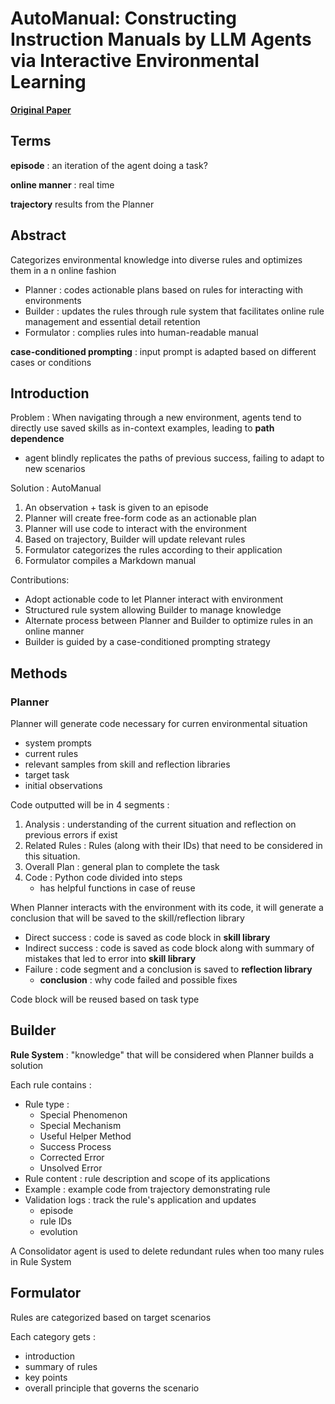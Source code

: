 # AutoManual: Constructing Instruction Manuals by LLM Agents via Interactive Environmental Learning

**[Original Paper](https://papers.nips.cc/paper_files/paper/2024/file/0142921fad7ef9192bd87229cdafa9d4-Paper-Conference.pdf)**

## Terms

**episode** : an iteration of the agent doing a task?

**online manner** : real time

**trajectory** results from the Planner

## Abstract

Categorizes environmental knowledge into diverse rules and optimizes them in a n online fashion

- Planner : codes actionable plans based on rules for interacting with environments
- Builder : updates the rules through rule system that facilitates online rule management and essential detail retention
- Formulator : complies rules into human-readable manual

**case-conditioned prompting** : input prompt is adapted based on different cases or conditions

## Introduction

Problem : When navigating through a new environment, agents tend to directly use saved skills as in-context examples, leading to **path dependence**

- agent blindly replicates the paths of previous success, failing to adapt to new scenarios

Solution : AutoManual

1. An observation + task is given to an episode
2. Planner will create free-form code as an actionable plan
3. Planner will use code to interact with the environment
4. Based on trajectory, Builder will update relevant rules 
5. Formulator categorizes the rules according to their application
6. Formulator compiles a Markdown manual

Contributions:

- Adopt actionable code to let Planner interact with environment
- Structured rule system allowing Builder to manage knowledge
- Alternate process between Planner and Builder to optimize rules in an online manner
- Builder is guided by a case-conditioned prompting strategy

## Methods

### Planner

Planner will generate code necessary for curren environmental situation

- system prompts
- current rules
- relevant samples from skill and reflection libraries
- target task
- initial observations

Code outputted will be in 4 segments :

1. Analysis : understanding of the current situation and reflection on previous errors if exist
2. Related Rules : Rules (along with their IDs) that need to be considered in this situation.
3. Overall Plan : general plan to complete the task
4. Code : Python code divided into steps
    - has helpful functions in case of reuse

When Planner interacts with the environment with its code, it will generate a conclusion that will be saved to the skill/reflection library

- Direct success : code is saved as code block in **skill library**
- Indirect success : code is saved as code block along with summary of mistakes that led to error into **skill library**
- Failure : code segment and a conclusion is saved to **reflection library**
    - **conclusion** : why code failed and possible fixes


Code block will be reused based on task type

## Builder

**Rule System** : "knowledge" that will be considered when Planner builds a solution

Each rule contains :

- Rule type :
    - Special Phenomenon
    - Special Mechanism
    - Useful Helper Method
    - Success Process
    - Corrected Error
    - Unsolved Error
- Rule content : rule description and scope of its applications
- Example : example code from trajectory demonstrating rule
- Validation logs : track the rule's application and updates
    - episode
    - rule IDs
    - evolution

A Consolidator agent is used to delete redundant rules when too many rules in Rule System

## Formulator

Rules are categorized based on target scenarios

Each category gets :

- introduction
- summary of rules
- key points
- overall principle that governs the scenario